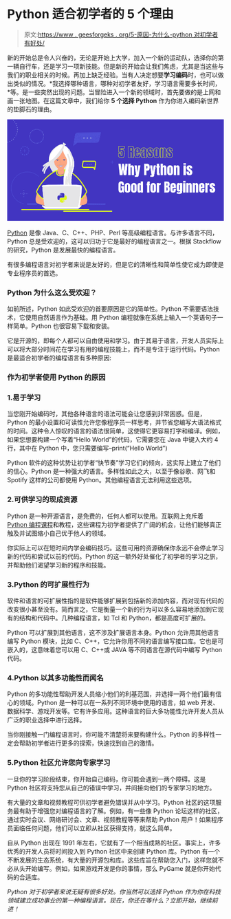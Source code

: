 # Python 适合初学者的 5 个理由

> 原文:[https://www . geesforgeks . org/5-原因-为什么-python 对初学者有好处/](https://www.geeksforgeeks.org/5-reasons-why-python-is-good-for-beginners/)

新的开始总是令人兴奋的，无论是开始上大学，加入一个新的运动队，选择你的第一辆自行车，还是学习一项新技能。但是新的开始会让我们焦虑，尤其是当这些与我们的职业相关的时候。再加上缺乏经验。当有人决定想要**学习编码**时，也可以做出类似的情况。*我选择哪种语言，哪种对初学者友好，学习语言需要多长时间，*等。是一些突然出现的问题。当冒险进入一个新的领域时，首先要做的是上网和画一张地图。在这篇文章中，我们给你 **5 个选择 Python** 作为你进入编码新世界的垫脚石的理由。

![5-Reasons-Why-Python-is-Good-for-Beginners](img/54bddc4438719eb57f5a7906f14f2065.png)

[Python](https://www.geeksforgeeks.org/python-programming-language/) 是像 Java、C、C++、PHP、Perl 等高级编程语言。与许多语言不同，Python 总是受欢迎的，这可以归功于它是最好的编程语言之一。根据 Stackflow 的研究，Python 是发展最快的编程语言。

有很多编程语言对初学者来说是友好的，但是它的清晰性和简单性使它成为即使是专业程序员的首选。

### Python 为什么这么受欢迎？

如前所述，Python 如此受欢迎的首要原因是它的简单性。Python 不需要语法技术，它使用自然语言作为基础。用 Python 编程就像在系统上输入一个英语句子一样简单。Python 也很容易下载和安装。

它是开源的，即每个人都可以自由使用和学习。由于其易于语言，开发人员实际上可以将大部分时间花在学习有用的编程技能上，而不是专注于运行代码。Python 是最适合初学者的编程语言有多种原因:

### 作为初学者使用 Python 的原因

### 1.易于学习

当您刚开始编码时，其他各种语言的语法可能会让您感到非常困惑。但是，Python 的最小设置和可读性允许您像程序员一样思考，并节省您编写大语法格式的时间。这种令人惊叹的语言的语法很简单，这使得它更容易打字和编译。例如，如果您想要构建一个写着“Hello World”的代码，它需要您在 Java 中键入大约 4 行，其中在 Python 中，您只需要编写–print(“Hello World”)

Python 软件的这种优势让初学者“快节奏”学习它们的倾向，这实际上建立了他们的信心。Python 是一种强大的语言。多样性如此之大，以至于像谷歌、网飞和 Spotify 这样的公司都使用 Python。其他编程语言无法利用这些选项。

### 2.可供学习的现成资源

Python 是一种开源语言，是免费的，任何人都可以使用。互联网上充斥着 [Python 编程课程](https://practice.geeksforgeeks.org/courses/Python-Foundation)和教程，这些课程为初学者提供了广阔的机会，让他们能够真正触及并试图缩小自己优于他人的领域。

你实际上可以在短时间内学会编码技巧。这些可用的资源确保你永远不会停止学习新的代码和尝试以前的代码。Python 的这一额外好处催化了初学者的学习之旅，并帮助他们渴望学习新的程序和技能。

### 3.Python 的可扩展性行为

软件和语言的可扩展性指的是软件能够扩展到包括新的添加内容，而对现有代码的改变很小甚至没有。简而言之，它是衡量一个新的行为可以多么容易地添加到它现有的结构和代码中。几种编程语言，如 Tcl 和 Python，都是高度可扩展的。

Python 可以扩展到其他语言，这不涉及扩展语言本身。Python 允许用其他语言编写 Python 模块，比如 C、C++，它允许你用不同的语言编写接口库。它也是可嵌入的，这意味着您可以用 C、C++或 JAVA 等不同语言在源代码中编写 Python 代码。

### 4.Python 以其多功能性而闻名

Python 的多功能性帮助开发人员缩小他们的利基范围，并选择一两个他们最有信心的领域。Python 是一种可以在一系列不同环境中使用的语言，如 web 开发、数据科学、游戏开发等。它有许多应用。这种语言的巨大多功能性允许开发人员从广泛的职业选择中进行选择。

当你刚接触一门编程语言时，你可能不清楚将来要构建什么。Python 的多样性一定会帮助初学者进行更多的探索，快速找到自己的激情。

### 5.Python 社区允许您向专家学习

一旦你的学习阶段结束，你开始自己编码，你可能会遇到一两个障碍。这是 Python 社区将支持您从自己的错误中学习，并间接向他们的专家学习的地方。

有大量的文章和视频教程可供初学者避免错误并从中学习。Python 社区的这项服务最有助于增强您对编程语言的了解。例如，有一些像 Python 论坛这样的社区，通过实时会议、网络研讨会、文章、视频教程等等来帮助 Python 用户！如果程序员面临任何问题，他们可以立即从社区获得支持，就这么简单。

自从 Python 出现在 1991 年左右，它就有了一个相当成熟的社区。事实上，许多优秀的开发人员将时间投入到 Python 社区中来创建 Python 库。Python 有一个不断发展的生态系统，有大量的开源包和库。这些库旨在帮助您入门，这样您就不必从头开始编写。例如，如果游戏开发是你的事情，那么 PyGame 就是你开始代码的合适库。

*Python 对于初学者来说无疑有很多好处。你当然可以选择 Python 作为你在科技领域建立成功事业的第一种编程语言。现在，你还在等什么？立即开始，继续前进！*